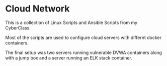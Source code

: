 # Cloud Network
This is a collection of Linux Scripts and Ansible Scripts from my CyberClass.

Most of the scripts are used to configure cloud servers with differnt docker containers.

The final setup was two servers running vulnerable DVWA containers along with a jump box and a server running an ELK stack container.
